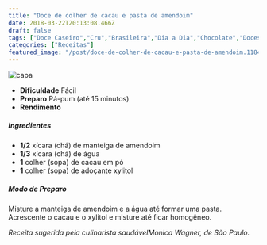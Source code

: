 ```yaml
---
title: "Doce de colher de cacau e pasta de amendoim"
date: 2018-03-22T20:13:08.466Z
draft: false
tags: ["Doce Caseiro","Cru","Brasileira","Dia a Dia","Chocolate","Doces","pasta de amendoim","Receitas","Receitas com chocolate","Receitas rápidas","Receitas simples e fáceis"]
categories: ["Receitas"]
featured_image: "/post/doce-de-colher-de-cacau-e-pasta-de-amendoim.1184d21a.jpeg"
---
```


![capa](/post/doce-de-colher-de-cacau-e-pasta-de-amendoim.1184d21a.jpeg)

*   **Dificuldade** Fácil
*   **Preparo** Pá-pum (até 15 minutos)
*   **Rendimento**

##### Ingredientes

*   **1/2** xícara (chá) de manteiga de amendoim
*   **1/3** xícara (chá) de água
*   **1** colher (sopa) de cacau em pó
*   **1** colher (sopa) de adoçante xylitol

##### Modo de Preparo

Misture a manteiga de amendoim e a água até formar uma pasta. Acrescente o cacau e o xylitol e misture até ficar homogêneo.

_Receita sugerida pela culinarista saudávelMonica Wagner, de São Paulo._
